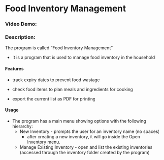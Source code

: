 # Food Inventory Management
### Video Demo:  <URL HERE>
### Description:

The program is called “Food Inventory Management”

* It is a program that is used to manage food inventory in the household
#### Features
* track expiry dates to prevent food wastage

* check food items to plan meals and ingredients for cooking

* export the current list as PDF for printing
#### Usage
* The program has a main menu showing options with the following hierarchy:
    * New Inventory - prompts the user for an inventory name (no spaces)
        * after creating a new inventory, it will go inside the Open Inventory menu.
    * Manage Existing Inventory - open and list the existing inventories (accessed through the inventory folder created by the program)

    